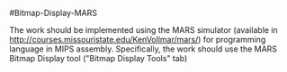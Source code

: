 #Bitmap-Display-MARS

The work should be implemented using the MARS simulator (available in
http://courses.missouristate.edu/KenVollmar/mars/) for programming language in MIPS assembly. Specifically, the work should use the MARS Bitmap Display tool ("Bitmap Display Tools" tab)
